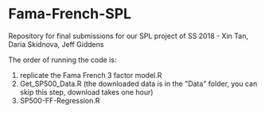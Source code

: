 # Fama-French-SPL
Repository for final submissions for our SPL project of SS 2018 - Xin Tan, Daria Skidnova, Jeff Giddens

The order of running the code is:
1. replicate the Fama French 3 factor model.R
2. Get_SP500_Data.R (the downloaded data is in the "Data" folder, you can skip this step, download takes one hour)
3. SP500-FF-Regression.R
